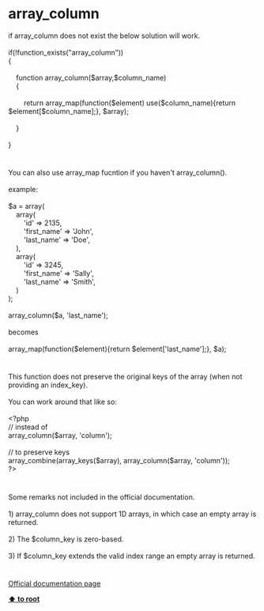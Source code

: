 # array_column




<div class="phpcode"><span class="html">
if array_column does not exist the below solution will work.<br><br>if(!function_exists(&quot;array_column&quot;))<br>{<br><br>&#xA0; &#xA0; function array_column($array,$column_name)<br>&#xA0; &#xA0; {<br><br>&#xA0; &#xA0; &#xA0; &#xA0; return array_map(function($element) use($column_name){return $element[$column_name];}, $array);<br><br>&#xA0; &#xA0; }<br><br>}</span>
</div>
  

#


<div class="phpcode"><span class="html">
You can also use array_map fucntion if you haven&apos;t array_column().
<br>
<br>example:
<br>
<br>$a = array(
<br>&#xA0; &#xA0; array(
<br>&#xA0; &#xA0; &#xA0; &#xA0; &apos;id&apos; =&gt; 2135,
<br>&#xA0; &#xA0; &#xA0; &#xA0; &apos;first_name&apos; =&gt; &apos;John&apos;,
<br>&#xA0; &#xA0; &#xA0; &#xA0; &apos;last_name&apos; =&gt; &apos;Doe&apos;,
<br>&#xA0; &#xA0; ),
<br>&#xA0; &#xA0; array(
<br>&#xA0; &#xA0; &#xA0; &#xA0; &apos;id&apos; =&gt; 3245,
<br>&#xA0; &#xA0; &#xA0; &#xA0; &apos;first_name&apos; =&gt; &apos;Sally&apos;,
<br>&#xA0; &#xA0; &#xA0; &#xA0; &apos;last_name&apos; =&gt; &apos;Smith&apos;,
<br>&#xA0; &#xA0; )
<br>);
<br>
<br>array_column($a, &apos;last_name&apos;);
<br>
<br>becomes
<br>
<br>array_map(function($element){return $element[&apos;last_name&apos;];}, $a);</span>
</div>
  

#


<div class="phpcode"><span class="html">
This function does not preserve the original keys of the array (when not providing an index_key).<br><br>You can work around that like so:<br><br><span class="default">&lt;?php<br></span><span class="comment">// instead of<br></span><span class="default">array_column</span><span class="keyword">(</span><span class="default">$array</span><span class="keyword">, </span><span class="string">&apos;column&apos;</span><span class="keyword">);<br><br></span><span class="comment">// to preserve keys<br></span><span class="default">array_combine</span><span class="keyword">(</span><span class="default">array_keys</span><span class="keyword">(</span><span class="default">$array</span><span class="keyword">), </span><span class="default">array_column</span><span class="keyword">(</span><span class="default">$array</span><span class="keyword">, </span><span class="string">&apos;column&apos;</span><span class="keyword">));<br></span><span class="default">?&gt;</span>
</span>
</div>
  

#


<div class="phpcode"><span class="html">
Some remarks not included in the official documentation.<br><br>1) array_column does not support 1D arrays, in which case an empty array is returned.<br><br>2) The $column_key is zero-based.<br><br>3) If $column_key extends the valid index range an empty array is returned.</span>
</div>
  

#

[Official documentation page](https://www.php.net/manual/en/function.array-column.php)

**[⬆ to root](/)**